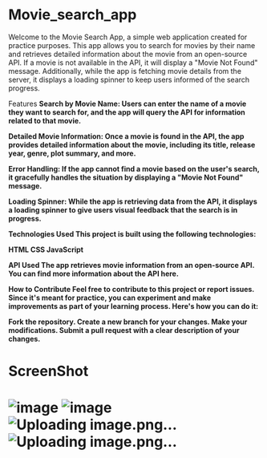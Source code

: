 # Movie_search_app

Welcome to the Movie Search App, a simple web application created for practice purposes. This app allows you to search for movies by their name and retrieves detailed 
information about the movie from an open-source API. If a movie is not available in the API, it will display a "Movie Not Found" message. Additionally, while the app is
fetching movie details from the server, it displays a loading spinner to keep users informed of the search progress.

Features
<b>Search by Movie Name<b/>: Users can enter the name of a movie they want to search for, and the app will query the API for information related to that movie.

<b>Detailed Movie Information<b/>: Once a movie is found in the API, the app provides detailed information about the movie, including its title, release year, genre, plot summary, 
and more.

<b>Error Handling<b/>: If the app cannot find a movie based on the user's search, it gracefully handles the situation by displaying a "Movie Not Found" message.

<b>Loading Spinner<b/>: While the app is retrieving data from the API, it displays a loading spinner to give users visual feedback that the search is in progress.

Technologies Used
This project is built using the following technologies:

HTML
CSS
JavaScript

API Used
The app retrieves movie information from an open-source API. You can find more information about the API here.

How to Contribute
Feel free to contribute to this project or report issues. Since it's meant for practice, you can experiment and make improvements as part of your learning process.
Here's how you can do it:

Fork the repository.
Create a new branch for your changes.
Make your modifications.
Submit a pull request with a clear description of your changes.

<h1>ScreenShot<h1>

![image](https://github.com/Pradnya129/Movie_search_app/assets/129608807/852bb6ad-897b-4515-b28d-bb9cbc257313)
![image](https://github.com/Pradnya129/Movie_search_app/assets/129608807/e6c83500-e504-4156-bdf5-463d872cbd15)
![Uploading image.png…]()
![Uploading image.png…]()




